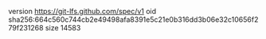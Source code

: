 version https://git-lfs.github.com/spec/v1
oid sha256:664c560c744cb2e49498afa8391e5c21e0b316dd3b06e32c10656f279f231268
size 14583
